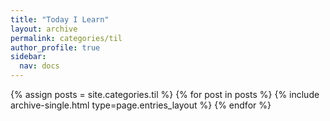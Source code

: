 ```yaml
---
title: "Today I Learn"
layout: archive
permalink: categories/til
author_profile: true
sidebar:
  nav: docs
---
```


{% assign posts = site.categories.til %}
{% for post in posts %} {% include archive-single.html type=page.entries_layout %} {% endfor %}
